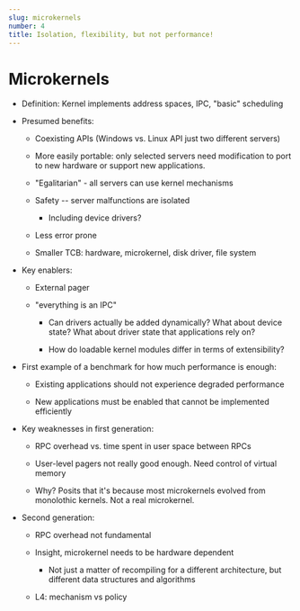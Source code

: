```yaml
---
slug: microkernels
number: 4
title: Isolation, flexibility, but not performance!
---
```


Microkernels
============

  * Definition: Kernel implements address spaces, IPC, "basic" scheduling

  * Presumed benefits:

    * Coexisting APIs (Windows vs. Linux API just two different servers)

    * More easily portable: only selected servers need modification to port to
      new hardware or support new applications.

    * "Egalitarian" - all servers can use kernel mechanisms

    * Safety -- server malfunctions are isolated

      * Including device drivers?

    * Less error prone

    * Smaller TCB: hardware, microkernel, disk driver, file system

  * Key enablers:

    * External pager

    * "everything is an IPC"

      - Can drivers actually be added dynamically? What about device state? What about driver state that applications rely on?

      - How do loadable kernel modules differ in terms of extensibility?

  * First example of a benchmark for how much performance is enough:

    - Existing applications should not experience degraded performance

    - New applications must be enabled that cannot be implemented efficiently

  * Key weaknesses in first generation:

    * RPC overhead vs. time spent in user space between RPCs

    * User-level pagers not really good enough. Need control of virtual memory

    * Why? Posits that it's because most microkernels evolved from monolothic kernels. Not a real microkernel.

  * Second generation:

    * RPC overhead not fundamental

    * Insight, microkernel needs to be hardware dependent

      * Not just a matter of recompiling for a different architecture, but different data structures and algorithms

    * L4: mechanism vs policy
